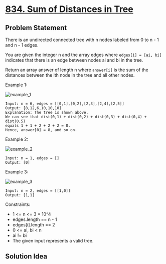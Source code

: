 # [834. Sum of Distances in Tree](https://leetcode.com/problems/sum-of-distances-in-tree)

## Problem Statement
There is an undirected connected tree with n nodes labeled from 0 to n - 1 and n - 1 edges.

You are given the integer n and the array edges where `edges[i] = [ai, bi]` indicates that there is an edge between nodes ai and bi in the tree.

Return an array answer of length n where `answer[i]` is the sum of the distances between the ith node in the tree and all other nodes.

Example 1:

<img align="middle" src="https://assets.leetcode.com/uploads/2021/07/23/lc-sumdist1.jpg" alt="example_1"/>

```
Input: n = 6, edges = [[0,1],[0,2],[2,3],[2,4],[2,5]]
Output: [8,12,6,10,10,10]
Explanation: The tree is shown above.
We can see that dist(0,1) + dist(0,2) + dist(0,3) + dist(0,4) + dist(0,5)
equals 1 + 1 + 2 + 2 + 2 = 8.
Hence, answer[0] = 8, and so on.
```

Example 2:

<img align="middle" src="https://assets.leetcode.com/uploads/2021/07/23/lc-sumdist2.jpg" alt="example_2"/>

```
Input: n = 1, edges = []
Output: [0]
```

Example 3:

<img align="middle" src="https://assets.leetcode.com/uploads/2021/07/23/lc-sumdist3.jpg" alt="example_3"/>

```
Input: n = 2, edges = [[1,0]]
Output: [1,1]
``` 

Constraints:
* 1 <= n <= 3 * 10^4
* edges.length == n - 1
* edges[i].length == 2
* 0 <= ai, bi < n
* ai != bi
* The given input represents a valid tree.

## Solution Idea

